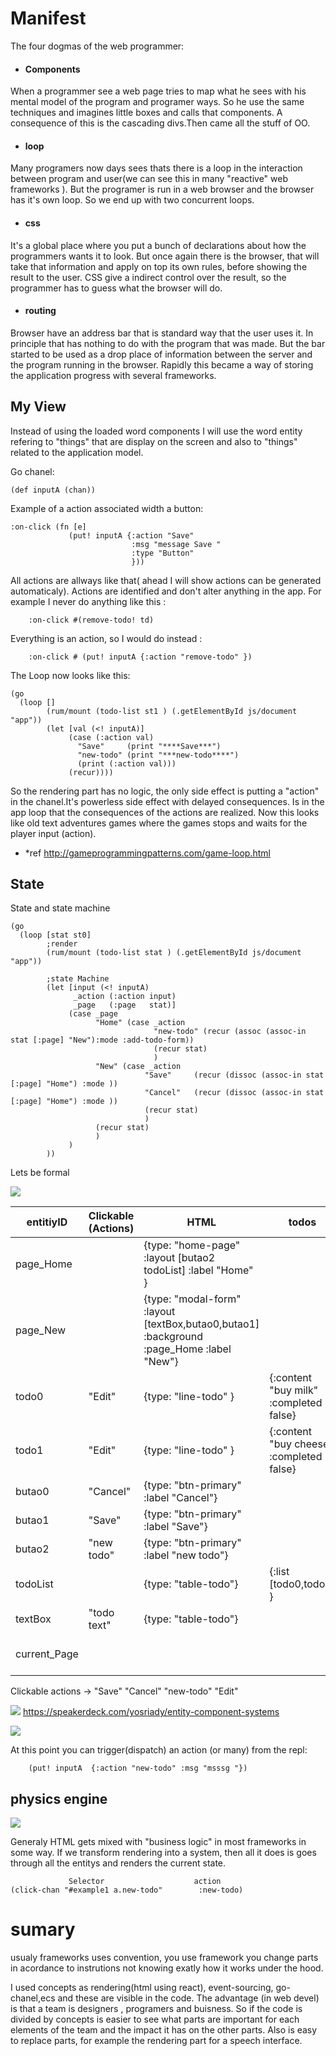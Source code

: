 # Manifest

The four dogmas of the web programmer:
- #### Components
When a programmer see a web page tries to map what he sees with his mental
model of the program and programer ways. So he use the same techniques and
imagines little boxes and calls that components. A consequence of this is
the cascading divs.Then came all the stuff of OO.
- #### loop
Many programers now days sees thats there is a loop in the interaction between
program and user(we can see this in many "reactive" web frameworks ).
But the programer is run in a web browser and the browser has it's own loop. So
we end up with two concurrent loops.
- #### css
It's a global place where you put a bunch of declarations about how the programmers
wants it to look. But once again there is the browser, that will take that information
and apply on top its own rules, before showing the result to the user.
CSS give a indirect control over the result, so the programmer has to guess what the browser
will do.
- #### routing
Browser have an address bar that is standard way that the user uses it. In principle that has
nothing to do with the program that was made. But the bar started to be used as a drop
place of information between the server and the program running in the browser.
 Rapidly this became a way of storing the application progress with several frameworks.

 ## My View
Instead of using the loaded word components I will use the word entity refering to
"things" that are display on the screen and also to "things" related to the application
 model.

Go chanel:

    (def inputA (chan))

Example of a action associated width a button:

    :on-click (fn [e]
                 (put! inputA {:action "Save"
                               :msg "message Save "
                               :type "Button"
                               }))

All actions are allways like that( ahead I will show actions can be
generated automaticaly). Actions are identified and don't alter anything in the app.
 For example I never do anything like this :

        :on-click #(remove-todo! td)

Everything is an action, so I would do instead :

        :on-click # (put! inputA {:action "remove-todo" })


The Loop now looks like this:

    (go
      (loop []
            (rum/mount (todo-list st1 ) (.getElementById js/document "app"))
            (let [val (<! inputA)]
                 (case (:action val)
                   "Save"     (print "****Save***")
                   "new-todo" (print "***new-todo****")
                   (print (:action val)))
                 (recur))))

So the rendering part has no logic, the only side effect is putting a "action" in the chanel.It's powerless
side effect with delayed consequences.
Is in the app loop that the consequences of the actions are realized.
    Now this looks like old text adventures games
where the games stops and waits for the player input (action).

- *ref http://gameprogrammingpatterns.com/game-loop.html

## State



State and state machine


    (go
      (loop [stat st0]
            ;render
            (rum/mount (todo-list stat ) (.getElementById js/document "app"))

            ;state Machine
            (let [input (<! inputA)
                  _action (:action input)
                  _page   (:page   stat)]
                 (case _page
                       "Home" (case _action
                                    "new-todo" (recur (assoc (assoc-in stat [:page] "New"):mode :add-todo-form))
                                    (recur stat)
                                    )
                       "New" (case _action
                                  "Save"     (recur (dissoc (assoc-in stat [:page] "Home") :mode ))
                                  "Cancel"   (recur (dissoc (assoc-in stat [:page] "Home") :mode ))
                                  (recur stat)
                                  )
                       (recur stat)
                       )
                 )
            ))

Lets be formal

![](resources/public/images/entity.png)

|entitiyID      | Clickable (Actions)| HTML                                                                                   |  todos                                       |  route                       |      |
|---------------|-----------        |---------------------------------------------------------------------------------------- |----------------------------------------------|-----                         | -----|
|page_Home      |                   |{type: "home-page"  :layout [butao2 todoList]   :label "Home"  }                         |                                              |                              |
|page_New       |                   |{type: "modal-form" :layout [textBox,butao0,butao1] :background :page_Home :label "New"} |                                              |                              |     |
|todo0          |"Edit"             |{type: "line-todo"  }                                                                    | {:content "buy milk"  :completed false}      |                              |                                              |              |
|todo1          |"Edit"             |{type: "line-todo"  }                                                                    | {:content "buy cheese" :completed false}     |                              |                                              |              |
|butao0         |"Cancel"           |{type:  "btn-primary" :label "Cancel"}                                                   |                                              |                              |
|butao1         |"Save"             |{type: "btn-primary"  :label "Save"}                                                     |                                              |                              |
|butao2         |"new todo"         |{type: "btn-primary"  :label "new todo"}                                                 |                                              |                              |
|todoList       |                   |{type: "table-todo"}                                                                     |{:list [todo0,todo1] }                        |                              |
|textBox        |"todo text"        |{type: "table-todo"}                                                                     |                                              |                              |
|current_Page   |                   |                                                                                         |                                              | {:page :page_Home }  |                                                           |    

Clickable
 actions -> "Save" "Cancel" "new-todo" "Edit"

![](resources/public/images/data-flow.png)
https://speakerdeck.com/yosriady/entity-component-systems

![](resources/public/images/stateMachine.png)

At this point you can trigger(dispatch) an action (or many) from the repl:

        (put! inputA  {:action "new-todo" :msg "msssg "})


## physics engine


![](resources/public/images/viewHTML.png)


Generaly HTML gets mixed with "business logic" in most frameworks in some way.
    If we transform rendering into a system, then all it does is goes through all the entitys and renders the current state.

                 Selector                    action
    (click-chan "#example1 a.new-todo"        :new-todo)


# sumary
usualy frameworks uses convention, you use framework you change parts in acordance to instrutions
not knowing exatly how it works under the hood.

I used concepts as rendering(html using react), event-sourcing, go-chanel,ecs and these are visible in the
code. The advantage (in web devel) is that a team is designers , programers and buisness.
So if the code is divided by concepts is easier to see what parts
are important for each elements of the team and the impact it has on the other parts.
Also is easy to replace parts, for example the rendering part for a speech interface.
